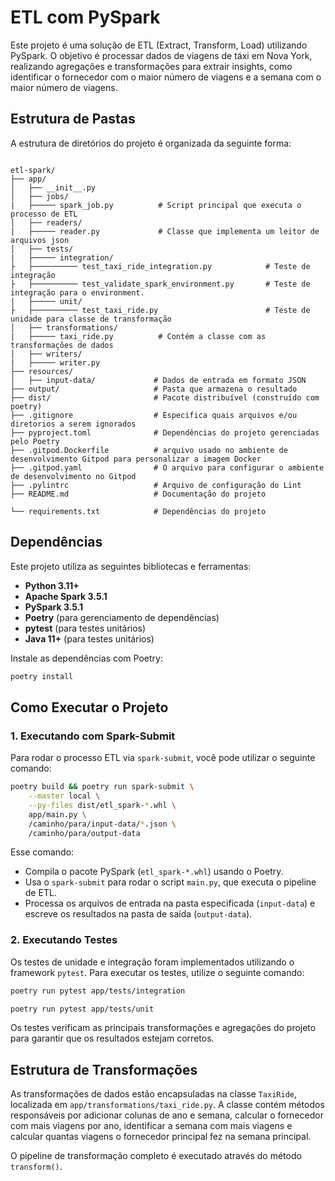 # ETL com PySpark

Este projeto é uma solução de ETL (Extract, Transform, Load) utilizando PySpark. O objetivo é processar dados de viagens de táxi em Nova York, realizando agregações e transformações para extrair insights, como identificar o fornecedor com o maior número de viagens e a semana com o maior número de viagens.

## Estrutura de Pastas

A estrutura de diretórios do projeto é organizada da seguinte forma:

```

etl-spark/
├── app/
│   ├── __init__.py
│   ├── jobs/
|   ├───── spark_job.py          # Script principal que executa o processo de ETL
│   ├── readers/
|   ├───── reader.py             # Classe que implementa um leitor de arquivos json
│   ├── tests/
|   ├───── integration/
├   ├────────── test_taxi_ride_integration.py            # Teste de integração 
├   ├────────── test_validate_spark_environment.py       # Teste de integração para o environment.
|   ├───── unit/                                         
├   ├────────── test_taxi_ride.py                        # Teste de unidade para classe de transformação
│   ├── transformations/
|   ├───── taxi_ride.py          # Contém a classe com as transformações de dados
│   ├── writers/
|   ├───── writer.py   
├── resources/
│   ├── input-data/             # Dados de entrada em formato JSON
├── output/                     # Pasta que armazena o resultado
├── dist/                       # Pacote distribuível (construído com poetry)
├── .gitignore                  # Especifica quais arquivos e/ou diretorios a serem ignorados
├── pyproject.toml              # Dependências do projeto gerenciadas pelo Poetry
├── .gitpod.Dockerfile          # arquivo usado no ambiente de desenvolvimento Gitpod para personalizar a imagem Docker
├── .gitpod.yaml                # O arquivo para configurar o ambiente de desenvolvimento no Gitpod
├── .pylintrc                   # Arquivo de configuração do Lint
├── README.md                   # Documentação do projeto

└── requirements.txt            # Dependências do projeto

```

## Dependências

Este projeto utiliza as seguintes bibliotecas e ferramentas:

- **Python 3.11+**
- **Apache Spark 3.5.1**
- **PySpark  3.5.1**
- **Poetry** (para gerenciamento de dependências)
- **pytest** (para testes unitários)
- **Java 11+** (para testes unitários)
  
Instale as dependências com Poetry:

```bash
poetry install
```

## Como Executar o Projeto

### 1. Executando com Spark-Submit

Para rodar o processo ETL via `spark-submit`, você pode utilizar o seguinte comando:

```bash
poetry build && poetry run spark-submit \
    --master local \
    --py-files dist/etl_spark-*.whl \
    app/main.py \
    /caminho/para/input-data/*.json \
    /caminho/para/output-data
```

Esse comando:
- Compila o pacote PySpark (`etl_spark-*.whl`) usando o Poetry.
- Usa o `spark-submit` para rodar o script `main.py`, que executa o pipeline de ETL.
- Processa os arquivos de entrada na pasta especificada (`input-data`) e escreve os resultados na pasta de saída (`output-data`).

### 2. Executando Testes

Os testes de unidade e integração foram implementados utilizando o framework `pytest`. Para executar os testes, utilize o seguinte comando:

```bash
poetry run pytest app/tests/integration  

poetry run pytest app/tests/unit  
```

Os testes verificam as principais transformações e agregações do projeto para garantir que os resultados estejam corretos.

## Estrutura de Transformações

As transformações de dados estão encapsuladas na classe `TaxiRide`, localizada em `app/transformations/taxi_ride.py`. A classe contém métodos responsáveis por adicionar colunas de ano e semana, calcular o fornecedor com mais viagens por ano, identificar a semana com mais viagens e calcular quantas viagens o fornecedor principal fez na semana principal.

O pipeline de transformação completo é executado através do método `transform()`.
